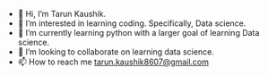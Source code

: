 - 👋 Hi, I’m Tarun Kaushik.
- 👀 I’m interested in learning coding. Specifically, Data science.
- 🌱 I’m currently learning python with a larger goal of learning Data science.
- 💞️ I’m looking to collaborate on learning data science.
- 📫 How to reach me tarun.kaushik8607@gmail.com

<!---
tarunkaushik906/tarunkaushik906 is a ✨ special ✨ repository because its `README.md` (this file) appears on your GitHub profile.
You can click the Preview link to take a look at your changes.
--->
